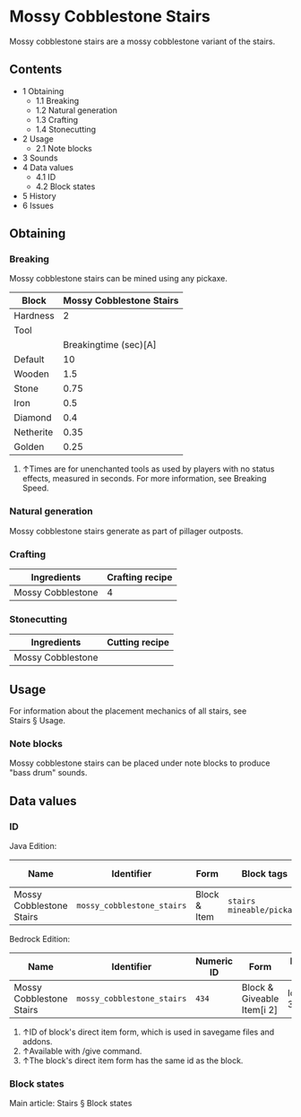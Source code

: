 # Mossy Cobblestone Stairs
Mossy cobblestone stairs are a mossy cobblestone variant of the stairs.

## Contents
- 1 Obtaining
	- 1.1 Breaking
	- 1.2 Natural generation
	- 1.3 Crafting
	- 1.4 Stonecutting
- 2 Usage
	- 2.1 Note blocks
- 3 Sounds
- 4 Data values
	- 4.1 ID
	- 4.2 Block states
- 5 History
- 6 Issues

## Obtaining
### Breaking
Mossy cobblestone stairs can be mined using any pickaxe.

| Block     | Mossy Cobblestone Stairs |
|-----------|--------------------------|
| Hardness  | 2                        |
| Tool      |                          |
|           | Breakingtime (sec)[A]    |
| Default   | 10                       |
| Wooden    | 1.5                      |
| Stone     | 0.75                     |
| Iron      | 0.5                      |
| Diamond   | 0.4                      |
| Netherite | 0.35                     |
| Golden    | 0.25                     |

1. ↑Times are for unenchanted tools as used by players with no status effects, measured in seconds. For more information, see Breaking Speed.

### Natural generation
Mossy cobblestone stairs generate as part of pillager outposts.

### Crafting
| Ingredients       | Crafting recipe |
|-------------------|-----------------|
| Mossy Cobblestone | 4               |

### Stonecutting
| Ingredients       | Cutting recipe |
|-------------------|----------------|
| Mossy Cobblestone |                |

## Usage
For information about the placement mechanics of all stairs, see Stairs § Usage.

### Note blocks
Mossy cobblestone stairs can be placed under note blocks to produce "bass drum" sounds.

## Data values
### ID
Java Edition:

| Name                     | Identifier                 | Form         | Block tags                      | Item tags | Translation key                            |
|--------------------------|----------------------------|--------------|---------------------------------|-----------|--------------------------------------------|
| Mossy Cobblestone Stairs | `mossy_cobblestone_stairs` | Block & Item | `stairs`<br/>`mineable/pickaxe` | `stairs`  | `block.minecraft.mossy_cobblestone_stairs` |

Bedrock Edition:

| Name                     | Identifier                 | Numeric ID | Form                       | Item ID[i 1]   | Translation key                      |
|--------------------------|----------------------------|------------|----------------------------|----------------|--------------------------------------|
| Mossy Cobblestone Stairs | `mossy_cobblestone_stairs` | `434`      | Block & Giveable Item[i 2] | Identical[i 3] | `tile.mossy_cobblestone_stairs.name` |

1. ↑ID of block's direct item form, which is used in savegame files and addons.
2. ↑Available with /give command.
3. ↑The block's direct item form has the same id as the block.

### Block states
Main article: Stairs § Block states
